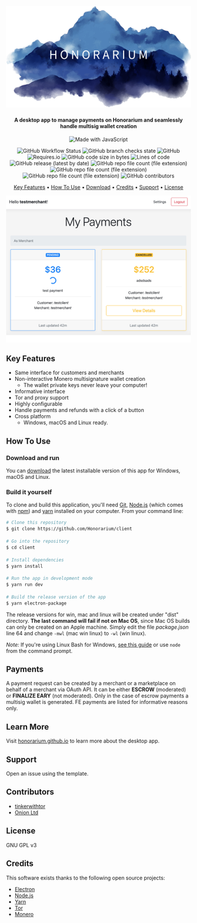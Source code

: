 <h1 align="center">
  <img src="https://raw.githubusercontent.com/Honorarium/client/master/docs/header.png" alt="Honorarium Client Banner">
</h1>

<h4 align="center">A desktop app to manage payments on Honorarium and seamlessly handle multisig wallet creation</h4>

<p align="center">
<img alt="Made with JavaScript" src="https://forthebadge.com/images/badges/made-with-javascript.svg">
</p>

<p align="center">
<img alt="GitHub Workflow Status" src="https://img.shields.io/github/workflow/status/Honorarium/client/main">
<img alt="GitHub branch checks state" src="https://img.shields.io/github/checks-status/Honorarium/client/master">
<img alt="GitHub" src="https://img.shields.io/github/license/Honorarium/client">
<img alt="Requires.io" src="https://img.shields.io/requires/github/Honorarium/client">
<img alt="GitHub code size in bytes" src="https://img.shields.io/github/languages/code-size/Honorarium/client">
<img alt="Lines of code" src="https://img.shields.io/tokei/lines/github/Honorarium/client">
<img alt="GitHub release (latest by date)" src="https://img.shields.io/github/downloads/Honorarium/client/latest/total">
<img alt="GitHub repo file count (file extension)" src="https://img.shields.io/github/directory-file-count/Honorarium/client/dist?extension=exe&label=win%20builds">
<img alt="GitHub repo file count (file extension)" src="https://img.shields.io/github/directory-file-count/Honorarium/client/dist?extension=app&label=mac%20builds">
<img alt="GitHub repo file count (file extension)" src="https://img.shields.io/github/directory-file-count/Honorarium/client/dist?extension=AppImage&label=linux%20builds">
<img alt="GitHub contributors" src="https://img.shields.io/github/contributors-anon/Honorarium/client">
</p>

<p align="center">
  <a href="#key-features">Key Features</a> •
  <a href="#how-to-use">How To Use</a> •
  <a href="#download-and-run">Download</a> •
  <a href="#credits">Credits</a> •
  <a href="#support">Support</a> •
  <a href="#license">License</a>
</p>

![screenshot](https://raw.githubusercontent.com/Honorarium/client/master/docs/screen.png)

## Key Features

* Same interface for customers and merchants
* Non-interactive Monero multisignature wallet creation
  - The wallet private keys never leave your computer!
* Informative interface
* Tor and proxy support
* Highly configurable
* Handle payments and refunds with a click of a button
* Cross platform
  - Windows, macOS and Linux ready.

## How To Use

### Download and run

You can [download](https://github.com/amitmerchant1990/electron-markdownify/releases/tag/v1.2.0) the latest installable version of this app for Windows, macOS and Linux.

### Build it yourself

To clone and build this application, you'll need [Git](https://git-scm.com), [Node.js](https://nodejs.org/en/download/) (which comes with [npm](http://npmjs.com)) and [yarn](https://yarnpkg.com/getting-started/install) installed on your computer. From your command line:

```bash
# Clone this repository
$ git clone https://github.com/Honorarium/client

# Go into the repository
$ cd client

# Install dependencies
$ yarn install

# Run the app in development mode
$ yarn run dev

# Build the release version of the app
$ yarn electron-package
```
The release versions for win, mac and linux will be created under "dist" directory.
**The last command will fail if not on Mac OS**, since Mac OS builds can only be created on an Apple machine.
Simply edit the file _package.json_ line 64 and change `-mwl` (mac win linux) to `-wl` (win linux). 

*Note:* If you're using Linux Bash for Windows, [see this guide](https://www.howtogeek.com/261575/how-to-run-graphical-linux-desktop-applications-from-windows-10s-bash-shell/) or use `node` from the command prompt.

## Payments
A payment request can be created by a merchant or a marketplace on behalf of a merchant via OAuth API. It can be either **ESCROW** (moderated) or **FINALIZE EARY** (not moderated). Only in the case of escrow payments a multisig wallet is generated. FE payments are listed for informative reasons only.

## Learn More
Visit [honorarium.github.io](https://honorarium.github.io) to learn more about the desktop app.

## Support
Open an issue using the template.

## Contributors
- [tinkerwithtor](https://github.com/tinkerwithtor)
- [Onion Ltd](https://github.com/onionltd)

## License

GNU GPL v3

## Credits

This software exists thanks to the following open source projects:

- [Electron](https://electron.atom.io/)
- [Node.js](https://nodejs.org/)
- [Yarn](https://yarnpkg.com/)
- [Tor](https://www.torproject.org/)
- [Monero](https://www.getmonero.org/)

